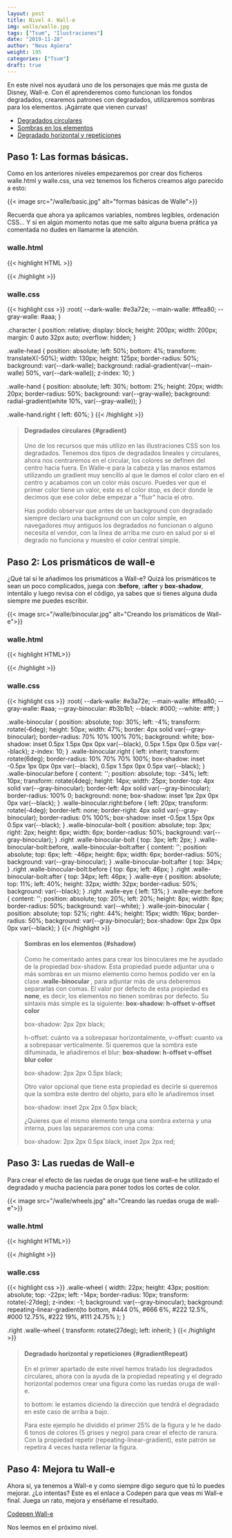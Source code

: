 ```yaml
---
layout: post
title: Nivel 4. Wall-e
img: walle/walle.jpg
tags: ["Tsum", "Ilustraciones"]
date: "2019-11-28"
author: "Neus Agüera"
weight: 195
categories: ["Tsum"]
draft: true
---
```


En este nivel nos ayudará uno de los personajes que más me gusta de Disney, Wall-e. Con él aprenderemos como funcionan los fondos degradados, crearemos patrones con degradados, utilizaremos sombras para los elementos. ¡Agárrate que vienen curvas!

- <a href="#gradient">Degradados circulares</a>
- <a href="#shadow">Sombras en los elementos </a>
- <a href="#gradientRepeat">Degradado horizontal y repeticiones</a>

## Paso 1: Las formas básicas.

Como en los anteriores niveles empezaremos por crear dos ficheros walle.html y walle.css, una vez tenemos los ficheros creamos algo parecido a esto:

{{< image src="/walle/basic.jpg" alt="formas básicas de Walle">}}

Recuerda que ahora ya aplicamos variables, nombres legibles, ordenación CSS... Y si en algún momento notas que me salto alguna buena prática ya comentada no dudes en llamarme la atención.

### walle.html
{{< highlight HTML >}}
<div class="character">
    <div class="walle-hand"></div>
    <div class="walle-hand right"></div>
    <div class="walle-head"></div>
</div>
{{< /highlight >}}

### walle.css

{{< highlight css >}}
:root{
  --dark-walle: #e3a72e;
  --main-walle: #ffea80;
  --gray-walle: #aaa;
}

.character {
  position: relative;
  display: block;
  height: 200px;
  width: 200px;
  margin: 0 auto 32px auto;
  overflow: hidden;
}

.walle-head {
    position: absolute;
    left: 50%;
    bottom: 4%;
    transform: translateX(-50%);
    width: 130px;
    height: 125px;
    border-radius: 50%;
    background: var(--dark-walle);
    background: radial-gradient(var(--main-walle) 50%, var(--dark-walle));
    z-index: 10;
}

.walle-hand {
    position: absolute;
    left: 30%;
    bottom: 2%;
    height: 20px;
    width: 20px;
    border-radius: 50%;
    background: var(--gray-walle);
    background: radial-gradient(white 10%, var(--gray-walle));
}

.walle-hand.right {
    left: 60%;
}
{{< /highlight >}}

>#### Degradados circulares {#gradient}
>Uno de los recursos que más utilizo en las illustraciones CSS son los degradados. Tenemos dos tipos de degradados lineales y circulares, ahora nos centraremos en el circular, los colores se definen del centro hacia fuera. En Walle-e para la cabeza y las manos estamos utilizando un gradient muy sencillo al que le damos el color claro en el centro y acabamos con un color más oscuro. Puedes ver que el primer color tiene un valor, este es el color stop, es decir donde le decimos que ese color debe empezar a "fluir" hacia el otro.
>
> Has podido observar que antes de un background con degradado siempre declaro una background con un color simple, en navegadores muy antiguos los degradados no funcionan o alguno necesita el vendor, con la línea de arriba me curo en salud por si el degrado no funciona y muestro el color central simple.
>

## Paso 2: Los prismáticos de wall-e

¿Qué tal si le añadimos los prismáticos a Wall-e? Quizá los prismáticos te sean un poco complicados, juega con <b>:before</b>, <b>:after</b> y <b>box-shadow</b>, intentálo y luego revisa con el código, ya sabes que si tienes alguna duda siempre me puedes escribir.

{{< image src="/walle/binocular.jpg" alt="Creando los prismáticos de Wall-e">}}

### walle.html
{{< highlight HTML>}}
<div class="walle-head">
  <div class="walle-binocular">
    <div class="walle-binocular-bolt"></div>
    <div class="walle-eye"></div>
  </div>
  <div class="walle-join-binocular"></div>
  <div class="walle-binocular right">
    <div class="walle-binocular-bolt"></div>
    <div class="walle-eye"></div>
  </div>
</div>
{{< /highlight >}}

### walle.css
{{< highlight css >}}
:root{
  --dark-walle: #e3a72e;
  --main-walle: #ffea80;
  --gray-walle: #aaa;
  --gray-binocular: #b3b1b1;
  --black: #000;
  --white: #fff;
}

.walle-binocular {
    position: absolute;
    top: 30%;
    left: -4%;
    transform: rotate(-6deg);
    height: 50px;
    width: 47%;
    border: 4px solid var(--gray-binocular);
    border-radius: 70% 10% 100% 70%;
    background: white;
    box-shadow: inset 0.5px 1.5px 0px 0px var(--black),  0.5px 1.5px 0px 0.5px var(--black);
    z-index: 10;
}
.walle-binocular.right {
    left: inherit;
    transform: rotate(6deg);
    border-radius: 10% 70% 70% 100%;
    box-shadow: inset -0.5px 1px 0px 0px var(--black),  0.5px 1.5px 0px 0.5px var(--black);
}
.walle-binocular:before {
    content: '';
    position: absolute;
    top: -34%;
    left: 10px;
    transform: rotate(4deg);
    height: 14px;
    width: 25px;
    border-top: 4px solid var(--gray-binocular);
    border-left: 4px solid var(--gray-binocular);
    border-radius: 100% 0;
    background: none;
    box-shadow: inset 1px 2px 0px 0px var(--black);
}
.walle-binocular.right:before {
    left: 20px;
    transform: rotate(-4deg);
    border-left: none;
    border-right: 4px solid var(--gray-binocular);
    border-radius: 0% 100%;
    box-shadow: inset -0.5px 1.5px 0px 0.5px var(--black);
}
.walle-binocular-bolt {
    position: absolute;
    top: 3px;
    right: 2px;
    height: 6px;
    width: 6px;
    border-radius: 50%;
    background: var(--gray-binocular);
}
.right .walle-binocular-bolt {
    top: 3px;
    left: 2px;
}
.walle-binocular-bolt:before, .walle-binocular-bolt:after {
    content: '';
    position: absolute;
    top: 6px;
    left: -46px;
    height: 6px;
    width: 6px;
    border-radius: 50%;
    background: var(--gray-binocular);
}
.walle-binocular-bolt:after {
    top: 34px;
}
.right .walle-binocular-bolt:before {
    top: 6px;
    left: 46px;
}
.right .walle-binocular-bolt:after {
    top: 34px;
    left: 46px;
}
.walle-eye {
    position: absolute;
    top: 11%;
    left: 40%;
    height: 32px;
    width: 32px;
    border-radius: 50%;
    background: var(--black);
}
.right .walle-eye {
    left: 13%;
}
.walle-eye::before {
    content: '';
    position: absolute;
    top: 20%;
    left: 20%;
    height: 8px;
    width: 8px;
    border-radius: 50%;
    background: var(--white);
}
.walle-join-binocular {
    position: absolute;
    top: 52%;
    right: 44%;
    height: 15px;
    width: 16px;
    border-radius: 50%;
    background: var(--gray-binocular);
    box-shadow: 0px 2px 0px 0px var(--black);
}
{{< /highlight >}}

>#### Sombras en los elementos {#shadow}
> Como he comentado antes para crear los binoculares me he ayudado de la propiedad box-shadow. Esta propiedad puede adjuntar una o más sombras  en un mismo elemento como hemos podido ver en la clase <b> .walle-binocular </b>, para adjuntar más de una deberemos separarlas con comas. El valor por defecto de esta propiedad es <b>none</b>, es decir, los elementos no tienen sombras por defecto. Su sintaxis más simple es la siguiente: <b>box-shadow: h-offset v-offset color</b>
> 
> box-shadow: 2px 2px black;
>
>h-offset: cuánto va a sobrepasar horizontalmente, v-offset: cuanto va a sobrepasar verticalmente. Si queremos que la sombra este difuminada, le añadiremos el blur: <b>box-shadow: h-offset v-offset blur color </b>
>
> box-shadow: 2px 2px 0.5px black;
>
>Otro valor opcional que tiene esta propiedad es decirle si queremos que la sombra este dentro del objeto, para ello le añadiremos inset
>
>box-shadow: inset 2px 2px 0.5px black;
>
>¿Quieres que el mismo elemento tenga una sombra externa y una interna, pues las separaremos con una coma:
>
>box-shadow: 2px 2px 0.5px black, inset 2px 2px red;

## Paso 3: Las ruedas de Wall-e

Para crear el efecto de las ruedas de oruga que tiene wall-e he utilizado el degradado y mucha paciencia para poner todos los cortes de color.

{{< image src="/walle/wheels.jpg" alt="Creando las ruedas oruga de wall-e">}}
### walle.html
{{< highlight HTML>}}
<div class="walle-hand">
    <div class="walle-wheel"></div>
  </div>
  <div class="walle-hand right">
    <div class="walle-wheel"></div>
</div>
{{< /highlight >}}

### walle.css
{{< highlight css >}}
.walle-wheel {
    width: 22px;
    height: 43px;
    position: absolute;
    top: -22px;
    left: -14px;
    border-radius: 10px;
    transform: rotate(-27deg);
    z-index: -1;
    background: var(--gray-binocular);
    background: repeating-linear-gradient(to bottom, 
    #444 0%,  #666 6%, #222 12.5%, #000 12.75%, #222 19%, #111 24.75% );
}

.right .walle-wheel {
    transform: rotate(27deg);
    left: inherit;
}
{{< /highlight >}}

>#### Degradado horizontal y repeticiones {#gradientRepeat}
>En el primer apartado de este nivel hemos tratado los degradados circulares, ahora con la ayuda de la propiedad repeating y el degrado horizontal podemos crear una figura como las ruedas oruga de wall-e.
>
>to bottom: le estamos diciendo la dirección que tendrá el degradado en este caso de arriba a bajo.
>
>Para este ejemplo he dividido el primer 25% de la figura y le he dado 6 tonos de colores (5 grises y negro) para crear el efecto de ranura. Con la propiedad repetir (repeating-linear-gradient), este patrón se repetira 4 veces hasta rellenar la figura.


## Paso 4: Mejora tu Wall-e
Ahora sí, ya tenemos a Wall-e y como siempre digo seguro que tú lo puedes mejorar. ¿Lo intentas? Este es el enlace a Codepen para que veas mi Wall-e final. Juega un rato, mejora y enséñame el resultado.

<a href="https://codepen.io/neusaguera/pen/MWYgWXO" target="_blank"> Codepen Wall-e </a>

Nos leemos en el próximo nivel.